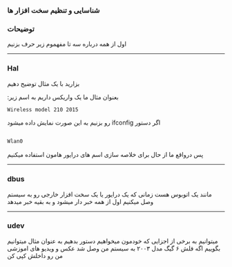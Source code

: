 ### شناسایی و تنظیم سخت افزار ها 


### توضیحات

اول از همه درباره سه تا مفهموم زیر حرف بزنیم 

________________



### Hal



بزارید با یک مثال توضیح دهیم 

:بعنوان مثال ما یک واریکس داریم به اسم زیر


```bash
Wireless model 210 2015
```

 رو بزنیم به این صورت نمایش داده میشود ifconfig اگر دستور 

```bash 

Wlan0

```

پس درواقع ما از حال برای خلاصه سازی اسم های درایور هامون استفاده میکنیم


________________

### dbus


  مانند یک اتوبوس هست زمانی که یک درایور یا یک سخت افزار خارجی رو به سیستم وصل میکنیم اول از همه خبر دار میشود و به بقیه خبر میدهد





________________

### udev


میتوانیم به برخی از اجزایی که خودمون میخواهیم دستور بدهیم به عنوان مثال میتوانیم بگوییم اگه فلش  ۶ گیگ  مدل ۲۰۰۳ به سیستم من وصل شد عکس و ویدیو های اموزشی من رو داخلش کپی کن

























